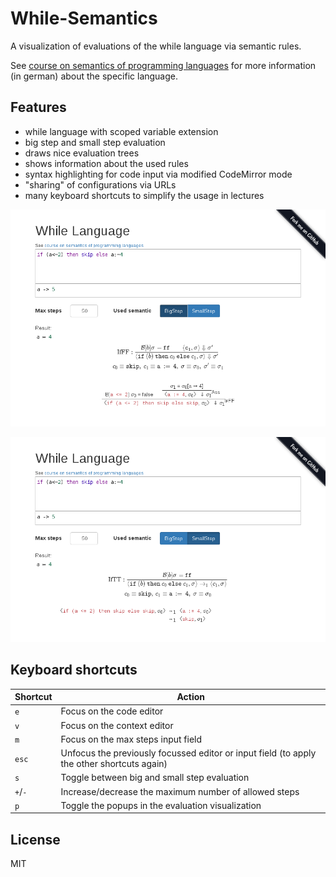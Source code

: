 While-Semantics
=============

A visualization of evaluations of the while language via semantic rules.

See [course on semantics of programming languages](http://pp.info.uni-karlsruhe.de/lehre/SS2017/semantik/semantik-skript-2017.pdf)
for more information (in german) about the specific language.

Features
--------
- while language with scoped variable extension
- big step and small step evaluation
- draws nice evaluation trees
- shows information about the used rules
- syntax highlighting for code input via modified CodeMirror mode
- "sharing" of configurations via URLs
- many keyboard shortcuts to simplify the usage in lectures

![demo image](img/big_step_demo.png)

![demo image](img/small_step_demo.png)

Keyboard shortcuts
------------------

 Shortcut | Action
----------|------
 `e`      | Focus on the code editor
 `v`      | Focus on the context editor
 `m`      | Focus on the max steps input field
 `esc`    | Unfocus the previously focussed editor or input field (to apply the other shortcuts again)
 `s`      | Toggle between big and small step evaluation
 `+`/`-`  | Increase/decrease the maximum number of allowed steps
 `p`      | Toggle the popups in the evaluation visualization
 

License
-------
MIT